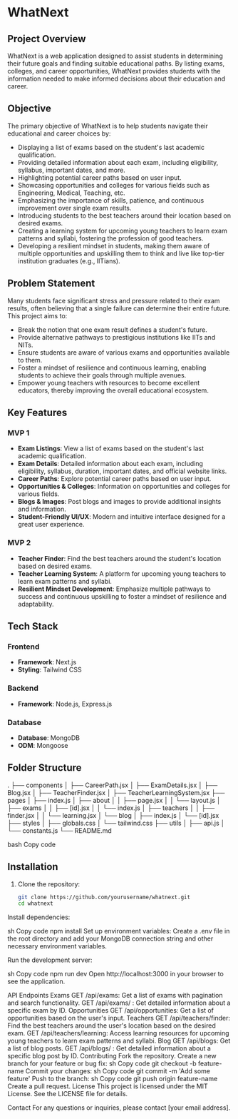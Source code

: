 # WhatNext

## Project Overview

WhatNext is a web application designed to assist students in determining their future goals and finding suitable educational paths. By listing exams, colleges, and career opportunities, WhatNext provides students with the information needed to make informed decisions about their education and career.

## Objective

The primary objective of WhatNext is to help students navigate their educational and career choices by:
- Displaying a list of exams based on the student's last academic qualification.
- Providing detailed information about each exam, including eligibility, syllabus, important dates, and more.
- Highlighting potential career paths based on user input.
- Showcasing opportunities and colleges for various fields such as Engineering, Medical, Teaching, etc.
- Emphasizing the importance of skills, patience, and continuous improvement over single exam results.
- Introducing students to the best teachers around their location based on desired exams.
- Creating a learning system for upcoming young teachers to learn exam patterns and syllabi, fostering the profession of good teachers.
- Developing a resilient mindset in students, making them aware of multiple opportunities and upskilling them to think and live like top-tier institution graduates (e.g., IITians).

## Problem Statement

Many students face significant stress and pressure related to their exam results, often believing that a single failure can determine their entire future. This project aims to:
- Break the notion that one exam result defines a student's future.
- Provide alternative pathways to prestigious institutions like IITs and NITs.
- Ensure students are aware of various exams and opportunities available to them.
- Foster a mindset of resilience and continuous learning, enabling students to achieve their goals through multiple avenues.
- Empower young teachers with resources to become excellent educators, thereby improving the overall educational ecosystem.

## Key Features

### MVP 1
- **Exam Listings**: View a list of exams based on the student's last academic qualification.
- **Exam Details**: Detailed information about each exam, including eligibility, syllabus, duration, important dates, and official website links.
- **Career Paths**: Explore potential career paths based on user input.
- **Opportunities & Colleges**: Information on opportunities and colleges for various fields.
- **Blogs & Images**: Post blogs and images to provide additional insights and information.
- **Student-Friendly UI/UX**: Modern and intuitive interface designed for a great user experience.

### MVP 2
- **Teacher Finder**: Find the best teachers around the student's location based on desired exams.
- **Teacher Learning System**: A platform for upcoming young teachers to learn exam patterns and syllabi.
- **Resilient Mindset Development**: Emphasize multiple pathways to success and continuous upskilling to foster a mindset of resilience and adaptability.

## Tech Stack

### Frontend
- **Framework**: Next.js
- **Styling**: Tailwind CSS

### Backend
- **Framework**: Node.js, Express.js

### Database
- **Database**: MongoDB
- **ODM**: Mongoose

## Folder Structure

.
├── components
│ ├── CareerPath.jsx
│ ├── ExamDetails.jsx
│ ├── Blog.jsx
│ ├── TeacherFinder.jsx
│ ├── TeacherLearningSystem.jsx
├── pages
│ ├── index.js
│ ├── about
│ │ ├── page.jsx
│ │ └── layout.js
│ ├── exams
│ │ ├── [id].jsx
│ │ └── index.js
│ ├── teachers
│ │ ├── finder.jsx
│ │ └── learning.jsx
│ └── blog
│ ├── index.js
│ └── [id].jsx
├── styles
│ ├── globals.css
│ └── tailwind.css
├── utils
│ ├── api.js
│ └── constants.js
└── README.md

bash
Copy code

## Installation

1. Clone the repository:
   ```sh
   git clone https://github.com/yourusername/whatnext.git
   cd whatnext
Install dependencies:

sh
Copy code
npm install
Set up environment variables:
Create a .env file in the root directory and add your MongoDB connection string and other necessary environment variables.

Run the development server:

sh
Copy code
npm run dev
Open http://localhost:3000 in your browser to see the application.

API Endpoints
Exams
GET /api/exams: Get a list of exams with pagination and search functionality.
GET /api/exams/
: Get detailed information about a specific exam by ID.
Opportunities
GET /api/opportunities: Get a list of opportunities based on the user's input.
Teachers
GET /api/teachers/finder: Find the best teachers around the user's location based on the desired exam.
GET /api/teachers/learning: Access learning resources for upcoming young teachers to learn exam patterns and syllabi.
Blog
GET /api/blogs: Get a list of blog posts.
GET /api/blogs/
: Get detailed information about a specific blog post by ID.
Contributing
Fork the repository.
Create a new branch for your feature or bug fix:
sh
Copy code
git checkout -b feature-name
Commit your changes:
sh
Copy code
git commit -m 'Add some feature'
Push to the branch:
sh
Copy code
git push origin feature-name
Create a pull request.
License
This project is licensed under the MIT License. See the LICENSE file for details.

Contact
For any questions or inquiries, please contact [your email address].

